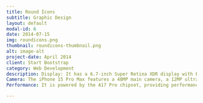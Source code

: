```yaml
---
title: Round Icons
subtitle: Graphic Design
layout: default
modal-id: 6
date: 2014-07-15
img: roundicons.png
thumbnail: roundicons-thumbnail.png
alt: image-alt
project-date: April 2014
client: Start Bootstrap
category: Web Development
description: Display: It has a 6.7-inch Super Retina XDR display with ProMotion technology, which offers a smooth and responsive experience.
Camera: The iPhone 15 Pro Max features a 48MP main camera, a 12MP ultra-wide camera, and a new 5x optical zoom periscope lens, making it a top choice for photography enthusiasts.
Performance: It is powered by the A17 Pro chipset, providing performance on par with high-end PCs, especially beneficial for mobile gaming and multitasking.

---
```

